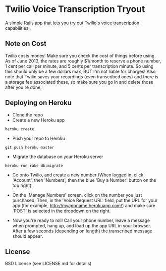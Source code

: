 Twilio Voice Transcription Tryout
=====

A simple Rails app that lets you try out Twilio's voice transcription capabilities.


Note on Cost
---

Twilio costs money! Make sure you check the cost of things before using. As of June 2013, the rates are roughly $1/month to reserve a phone number, 1 cent per call per minute, and 5 cents per transcription minute. So using this should only be a few dollars max, BUT I'm not liable for charges! Also note that Twilio saves your recordings (even transcribed ones) and there is a storage fee associated these, so make sure you go in and delete those after you're done.


Deploying on Heroku
---

- Clone the repo
- Create a new Heroku app

`heroku create`

- Push your repo to Heroku

`git push heroku master`

- Migrate the database on your Heroku server

`heroku run rake db:migrate`

- Go onto Twilio, and create a new number (When logged in, click 'Account', then 'Numbers', then the blue 'Buy a Number' button on the top right).

- On the 'Manage Numbers' screen, click on the number you just purchased. Then, in the 'Voice Request URL' field, put the URL for your app (for example, http://myappname.herokuapp.com/) and make sure 'POST' is selected in the dropdown on the right.

- Now you're ready to roll! Call your phone number, leave a message when prompted, hang up, and load up the app URL in your browser. After a few seconds (depending on length) the transcribed message should appear.


License
---
BSD License (see LICENSE.md for details)

